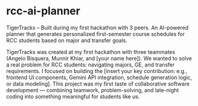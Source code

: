 # rcc-ai-planner


TigerTracks – Built during my first hackathon with 3 peers. An AI-powered planner that generates personalized first-semester course schedules for RCC students based on major and transfer goals.

TigerTracks was created at my first hackathon with three teammates (Angelo Bisquera, Munnir Khiar, and [your name here]). We wanted to solve a real problem for RCC students: navigating majors, GE, and transfer requirements. I focused on building the [insert your key contribution: e.g., frontend UI components, Gemini API integration, schedule generation logic, or data modeling]. This project was my first taste of collaborative software development — combining teamwork, problem-solving, and late-night coding into something meaningful for students like us.
